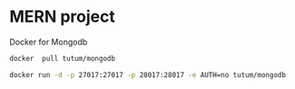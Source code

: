 # MERN project

Docker for Mongodb

```bash
docker  pull tutum/mongodb

docker run -d -p 27017:27017 -p 28017:28017 -e AUTH=no tutum/mongodb
```
